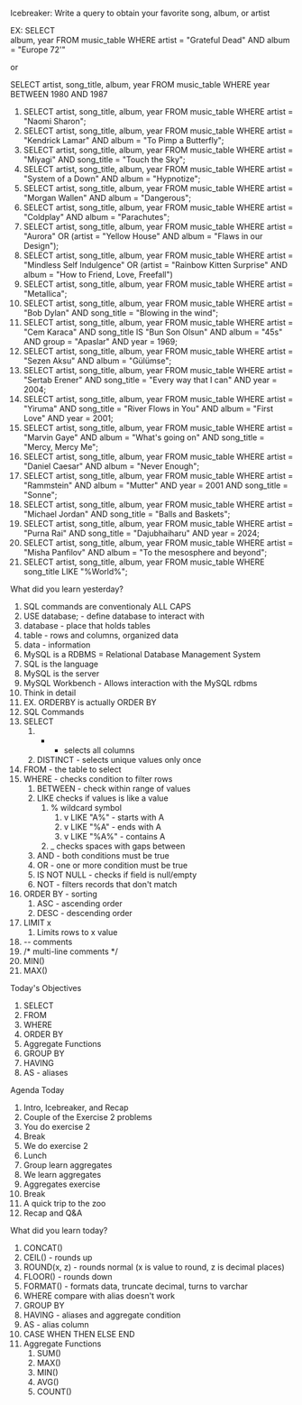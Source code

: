 Icebreaker: Write a query to obtain your favorite song, album, or artist

EX: 
SELECT                           
  album,
  year
FROM
  music_table
WHERE
  artist = "Grateful Dead"
  AND album = "Europe 72'"

or

SELECT
  artist,
  song_title,
  album,
  year
FROM
  music_table
WHERE
  year BETWEEN 1980 AND 1987


1. SELECT
  artist,
  song_title,
  album,
  year
FROM
  music_table
WHERE
  artist = "Naomi Sharon";
2. SELECT
  artist,
  song_title,
  album,
  year
FROM
  music_table
WHERE
  artist = "Kendrick Lamar"
  AND album = "To Pimp a Butterfly";
3. SELECT
  artist,
  song_title,
  album,
  year
FROM
  music_table
WHERE
  artist = "Miyagi"
  AND song_title = "Touch the Sky";
4. SELECT
  artist,
  song_title,
  album,
  year
FROM
  music_table
WHERE
  artist = "System of a Down"
  AND album = "Hypnotize";
5. SELECT
  artist,
  song_title,
  album,
  year
FROM
  music_table
WHERE
  artist = "Morgan Wallen"
  AND album = "Dangerous";
6. SELECT
  artist,
  song_title,
  album,
  year
FROM
  music_table
WHERE
  artist = "Coldplay"
  AND album = "Parachutes";
7. SELECT
  artist,
  song_title,
  album,
  year
FROM
  music_table
WHERE
  artist = "Aurora"
  OR (artist = "Yellow House"
  AND album = "Flaws in our Design");
8. SELECT
  artist,
  song_title,
  album,
  year
FROM
  music_table
WHERE
  artist = "Mindless Self Indulgence"
  OR (artist = "Rainbow Kitten Surprise"
  AND album = "How to Friend, Love, Freefall")
9. SELECT
  artist,
  song_title,
  album,
  year
FROM
  music_table
WHERE
  artist = "Metallica";
10. SELECT
  artist,
  song_title,
  album,
  year
FROM
  music_table
WHERE
  artist = "Bob Dylan"
  AND song_title = "Blowing in the wind";
11. SELECT
  artist,
  song_title,
  album,
  year
FROM
  music_table
WHERE
  artist = "Cem Karaca"
  AND song_title IS "Bun Son Olsun"
  AND album = "45s"
  AND group = "Apaslar"
  AND year = 1969;
12.  SELECT
  artist,
  song_title,
  album,
  year
FROM
  music_table
WHERE
  artist = "Sezen Aksu"
  AND album = "Gülümse";
13.  SELECT
  artist,
  song_title,
  album,
  year
FROM
  music_table
WHERE
  artist = "Sertab Erener"
  AND song_title = "Every way that I can"
  AND year = 2004;
14.  SELECT
  artist,
  song_title,
  album,
  year
FROM
  music_table
WHERE
  artist = "Yiruma"
  AND song_title = "River Flows in You"
  AND album = "First Love"
  AND year = 2001;
15.  SELECT
  artist,
  song_title,
  album,
  year
FROM
  music_table
WHERE
  artist = "Marvin Gaye"
  AND album = "What's going on"
  AND song_title = "Mercy, Mercy Me";
16. SELECT
  artist,
  song_title,
  album,
  year
FROM
  music_table
WHERE
  artist = "Daniel Caesar"
  AND album = "Never Enough";
17. SELECT
  artist,
  song_title,
  album,
  year
FROM
  music_table
WHERE
  artist = "Rammstein"
  AND album = "Mutter"
  AND year = 2001
  AND song_title = "Sonne";
18. SELECT
  artist,
  song_title,
  album,
  year
FROM
  music_table
WHERE
  artist = "Michael Jordan"
  AND song_title = "Balls and Baskets";
19. SELECT
  artist,
  song_title,
  album,
  year
FROM
  music_table
WHERE
  artist = "Purna Rai"
  AND song_title = "Dajubhaiharu"
  AND year = 2024;
20. SELECT
  artist,
  song_title,
  album,
  year
FROM
  music_table
WHERE
  artist = "Misha Panfilov"
  AND album = "To the mesosphere and beyond";
21. SELECT
  artist,
  song_title,
  album,
  year
FROM
  music_table
WHERE
  song_title LIKE "%World%";

What did you learn yesterday?

1. SQL commands are conventionaly ALL CAPS
2. USE database; - define database to interact with
3. database - place that holds tables
4. table - rows and columns, organized data
5. data - information
6. MySQL is a RDBMS = Relational Database Management System
7. SQL is the language
8. MySQL is the server
9. MySQL Workbench - Allows interaction with the MySQL rdbms
10. Think in detail
   1. EX. ORDERBY is actually ORDER BY
11. SQL Commands
   1. SELECT
      1. * - selects all columns
      2. DISTINCT - selects unique values only once
   2. FROM - the table to select
   3. WHERE - checks condition to filter rows
      1. BETWEEN - check within range of values
      2. LIKE checks if values is like a value
         1. % wildcard symbol
            1. v LIKE "A%" - starts with A
            2. v LIKE "%A" - ends with A
            3. v LIKE "%A%" - contains A
         2. _ checks spaces with gaps between
      3. AND - both conditions must be true
      4. OR - one or more condition must be true
      5. IS NOT NULL - checks if field is null/empty
      6. NOT - filters records that don't match
   4. ORDER BY - sorting
      1. ASC - ascending order
      2. DESC - descending order
   5. LIMIT x 
      1. Limits rows to x value
12. -- comments
13. /* multi-line comments */
14. MIN()
15. MAX()

Today's Objectives

1. SELECT
2. FROM
3. WHERE
4. ORDER BY
5. Aggregate Functions
6. GROUP BY
7. HAVING
8. AS - aliases

Agenda Today 

1. Intro, Icebreaker, and Recap
2. Couple of the Exercise 2 problems
3. You do exercise 2
4. Break
5. We do exercise 2
6. Lunch
7. Group learn aggregates
8. We learn aggregates
9. Aggregates exercise
10. Break
11. A quick trip to the zoo
12. Recap and Q&A

What did you learn today?

1. CONCAT()
2. CEIL() - rounds up
3. ROUND(x, z) - rounds normal (x is value to round, z is decimal places)
4. FLOOR() - rounds down
5. FORMAT() - formats data, truncate decimal, turns to varchar
6. WHERE compare with alias doesn't work
7. GROUP BY
8. HAVING - aliases and aggregate condition
9. AS - alias column
10. CASE WHEN THEN ELSE END
11. Aggregate Functions
    1. SUM()
    2. MAX()
    3. MIN()
    4. AVG()
    5. COUNT()